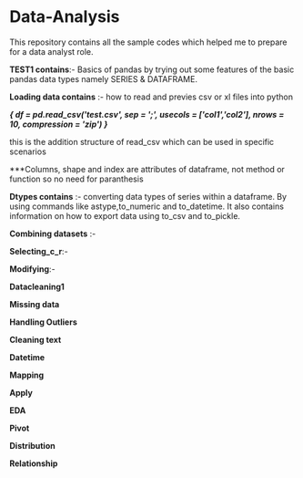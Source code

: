 # Data-Analysis
This repository contains all the sample codes which helped me to prepare for a data analyst role.

**TEST1 contains**:- Basics of pandas by trying out some features of the basic pandas data types namely SERIES & DATAFRAME.

**Loading data contains** :- how to read and previes csv or xl files into python 

***{
  df = pd.read_csv('test.csv', sep = ';', usecols = ['col1','col2'], nrows = 10, compression = 'zip')
}***

this is the addition structure of read_csv which can be used in specific scenarios

***Columns, shape and index are attributes of dataframe, not method or function so no need for paranthesis 

**Dtypes contains**  :- converting data types of series within a dataframe. By using commands like astype,to_numeric and to_datetime.
It also contains information on how to export data using to_csv and to_pickle.

**Combining datasets** :- 

**Selecting_c_r**:- 

**Modifying**:- 

**Datacleaning1**

**Missing data**

**Handling Outliers**

**Cleaning text**

**Datetime**

**Mapping**

**Apply**

**EDA**

**Pivot**

**Distribution**

**Relationship**
